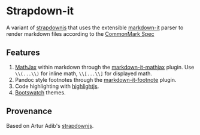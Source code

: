 # Strapdown-it

A variant of [strapdownjs](https://github.com/arturadib/strapdown)
that uses the extensible
[markdown-it](https://github.com/markdown-it/markdown-it) parser to
render markdown files according to the
[CommonMark Spec](http://spec.commonmark.org/)

## Features

1. [MathJax](https://www.mathjax.org/) within markdown through the
   [markdown-it-mathjax](https://github.com/classeur/markdown-it-mathjax)
   plugin. Use `\\(...\\)` for inline math, `\\[...\\]` for displayed math.
1. Pandoc style footnotes through the
   [markdown-it-footnote](https://github.com/markdown-it/markdown-it-footnote)
   plugin.
1. Code highlighting with [highlightjs](https://highlightjs.org/).
1. [Bootswatch](http://bootswatch.com/) themes.

## Provenance

Based on Artur Adib's [strapdownjs](https://github.com/arturadib/strapdown).
